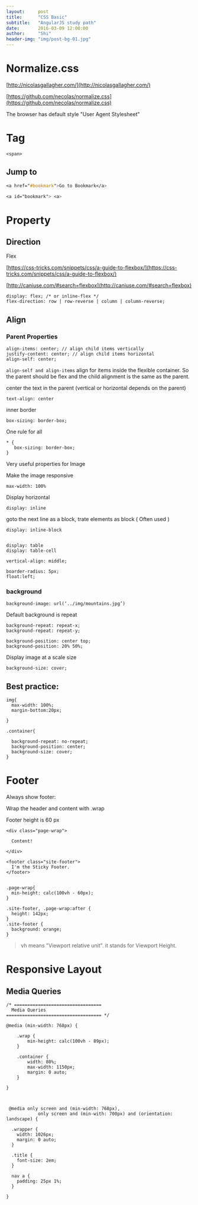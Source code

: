 ```yaml
---
layout:     post
title:      "CSS Basic"
subtitle:   "AngularJS study path"
date:       2016-03-09 12:00:00
author:     "Shi"
header-img: "img/post-bg-01.jpg"
---
```


# Normalize.css

[http://nicolasgallagher.com/](http://nicolasgallagher.com/) 

[https://github.com/necolas/normalize.css](https://github.com/necolas/normalize.css) 

The browser has default style "User Agent Stylesheet"

# Tag

	<span>

## Jump to 

``` css
<a href="#bookmark">Go to Bookmark</a>

<a id="bookmark"> <a>
```

# Property

## Direction

Flex


[https://css-tricks.com/snippets/css/a-guide-to-flexbox/](https://css-tricks.com/snippets/css/a-guide-to-flexbox/) 

[http://caniuse.com/#search=flexbox](http://caniuse.com/#search=flexbox) 

```
display: flex; /* or inline-flex */
flex-direction: row | row-reverse | column | column-reverse;
```



## Align

### Parent Properties

```
align-items: center; // align child items vertically
justify-content: center; // align child items horizontal
align-self: center;
```


`align-self and align-items` align for items inside the flexible container. So the parent should be flex and the child alignment is the same as the parent.  

center the text in the parent (vertical or horizontal depends on the parent)

	text-align: center 

inner border

	box-sizing: border-box;

One rule for all 

	* {
	   box-sizing: border-box;
	}

Very useful properties for Image

Make the image responsive

	max-width: 100%

Display horizontal

	display: inline

goto the next line as a block, trate elements as block ( Often used )

	display: inline-block
	
	
	display: table
	display: table-cell
	
	vertical-align: middle;
	
	boarder-radius: 5px;
	float:left;
	



### background 

	background-image: url(‘../img/mountains.jpg’)

Default background is repeat

	background-repeat: repeat-x;
	background-repeat: repeat-y;
	
	background-position: center top;
	background-position: 20% 50%;

Display image at a scale size

	background-size: cover;
	
	
	
	
	



## Best practice:

	img{
	  max-width: 100%;
	  margin-bottom:20px;
	
	}
	
	.container{
	  
	  background-repeat: no-repeat;
	  background-position: center;
	  background-size: cover;
	}
	



# Footer

Always show footer:

Wrap the header and content with .wrap

Footer height is 60 px

    <div class="page-wrap">
      
      Content!
          
    </div>
    
    <footer class="site-footer">
      I'm the Sticky Footer.
    </footer>
    
    
    .page-wrap{
      min-height: calc(100vh - 60px);
    }  
      
    .site-footer, .page-wrap:after {
      height: 142px; 
    }
    .site-footer {
      background: orange;
    }

>vh means "Viewport relative unit". it stands for Viewport Height.


# Responsive Layout


## Media Queries

    /* ================================= 
      Media Queries
    ==================================== */
    
    @media (min-width: 768px) {
    
        .wrap {
            min-height: calc(100vh - 89px);
        }
    
        .container {
            width: 80%;
            max-width: 1150px;
            margin: 0 auto;
        }
    
    }
    
    
    
     @media only screen and (min-width: 768px),
                only screen and (min-with: 700px) and (orientation: landscape) {
    
      .wrapper {
        width: 1026px;
        margin: 0 auto;
      }
    
      .title {
        font-size: 2em;
      }
    
      nav a {
        padding: 25px 1%;
      }
      
    }






















